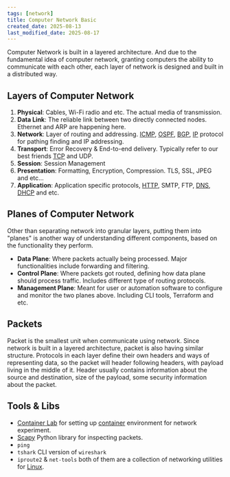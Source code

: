 ```yaml
---
tags: [network]
title: Computer Network Basic
created_date: 2025-08-13
last_modified_date: 2025-08-17
---
```


Computer Network is built in a layered architecture. And due to the fundamental idea of computer network, granting computers the ability to communicate with each other, each layer of network is designed and built in a distributed way.

## Layers of Computer Network

1. **Physical**: Cables, Wi-Fi radio and etc. The actual media of transmission.
2. **Data Link**: The reliable link between two directly connected nodes. Ethernet and ARP are happening here.
3. **Network**: Layer of routing and addressing. [ICMP](as/developer/notes/network_protocols.md#ICMP), [OSPF](as/developer/notes/network_protocols.md#OSPF), [BGP](as/developer/notes/network_protocols.md#BGP), [IP](as/developer/notes/network_protocols.md#IP) protocol for pathing finding and IP addressing.
4. **Transport**: Error Recovery & End-to-end delivery. Typically refer to our best friends [TCP](as/developer/notes/network_protocols.md#TCP) and UDP.
5. **Session**: Session Management
6. **Presentation**: Formatting, Encryption, Compression. TLS, SSL, JPEG and etc...
7. **Application**: Application specific protocols, [HTTP](as/developer/notes/network_protocols.md#HTTP), SMTP, FTP, [DNS](as/developer/notes/network_protocols.md#DNS), [DHCP](as/developer/notes/network_protocols.md#DHCP) and etc.

## Planes of Computer Network

Other than separating network into granular layers, putting them into "planes" is another way of understanding different components, based on the functionality they perform.

- **Data Plane**: Where packets actually being processed. Major functionalities include forwarding and filtering.
- **Control Plane**: Where packets got routed, defining how data plane should process traffic. Includes different type of routing protocols.
- **Management Plane**: Meant for user or automation software to configure and monitor the two planes above. Including CLI tools, Terraform and etc.

## Packets

Packet is the smallest unit when communicate using network. Since network is built in a layered architecture, packet is also having similar structure. Protocols in each layer define their own headers and ways of representing data, so the packet will header following headers, with payload living in the middle of it. Header usually contains information about the source and destination, size of the payload, some security information about the packet.

## Tools & Libs

- [Container Lab](https://containerlab.dev/) for setting up [container](as/developer/notes/container.md) environment for network experiment.
- [Scapy](https://scapy.net/) Python library for inspecting packets.
- `ping`
- `tshark` CLI version of `wireshark`
- `iproute2` & `net-tools` both of them are a collection of networking utilities for [Linux](as/developer/notes/linux_network_basic).
